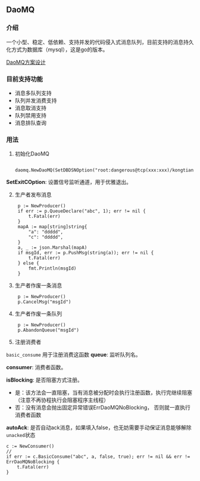 ## DaoMQ

### 介绍

一个小型、稳定、低依赖、支持并发的代码侵入式消息队列，目前支持的消息持久化方式为数据库（mysql），这是go的版本。

[DaoMQ方案设计](https://dwiki.daocloud.io/pages/viewpage.action?pageId=82438164)

### 目前支持功能

- 消息多队列支持
- 队列并发消费支持
- 消息取消支持
- 队列禁用支持
- 消息排队查询

### 用法

1. 初始化DaoMQ

   ```golang
    daomq.NewDaoMQ(SetDBDSNOption("root:dangerous@tcp(xxx:xxx)/kongtianbei"))
   ```
**SetExitCOption**: 设置信号监听通道，用于优雅退出。

   

2. 生产者发布消息

   ```golang
    p := NewProducer()
	if err := p.QueueDeclare("abc", 1); err != nil {
		t.Fatal(err)
	}
	mapA := map[string]string{
		"a": "ddddd",
		"c": "ddddd",
	}
	a, _ := json.Marshal(mapA)
	if msgId, err := p.PushMsg(string(a)); err != nil {
		t.Fatal(err)
	} else {
		fmt.Println(msgId)
	}
   ```

   

3. 生产者作废一条消息

   ```golang
	p := NewProducer()
    p.CancelMsg("msgId")
   ```

1. 生产者作废一条队列

   ```golang
    p := NewProducer()
    p.AbandonQueue("msgId")
   ```

2. 注册消费者

`basic_consume` 用于注册消费这函数
**queue**: 监听队列名。

**consumer**: 消费者函数。

**isBlocking**: 是否阻塞方式注册。

- 是：该方法会一直阻塞，当有消息被分配时会执行注册函数，执行完继续阻塞（注意不再协程执行会阻塞程序主线程）
- 否：没有消息会抛出固定异常错误ErrDaoMQNoBlocking， 否则就一直执行消费者函数

**autoAck**: 是否自动ack消息，如果填入false，也无妨需要手动保证消息能够解除`unacked`状态

```golang
c := NewConsumer()
// 
if err := c.BasicConsume("abc", a, false, true); err != nil && err != ErrDaoMQNoBlocking {
	t.Fatal(err)
}
```
